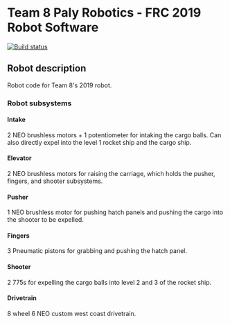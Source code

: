 Team 8 Paly Robotics - FRC 2019 Robot Software
================================================

[![Build status](https://badge.buildkite.com/c7b2d0f8aa1e77c94c31e6f6007249dea15d028263b7eeff9a.svg)](https://buildkite.com/paly-robotics/frc-2019-private)

## Robot description 
Robot code for Team 8's 2019 robot.

### Robot subsystems
#### Intake
2 NEO brushless motors + 1 potentiometer for intaking the cargo balls. Can also directly expel into the level 1 rocket ship and the cargo ship.
#### Elevator
2 NEO brushless motors for raising the carriage, which holds the pusher, fingers, and shooter subsystems.
#### Pusher
1 NEO brushless motor for pushing hatch panels and pushing the cargo into the shooter to be expelled.
#### Fingers
3 Pneumatic pistons for grabbing and pushing the hatch panel.
#### Shooter
2 775s for expelling the cargo balls into level 2 and 3 of the rocket ship.
#### Drivetrain
8 wheel 6 NEO custom west coast drivetrain.
